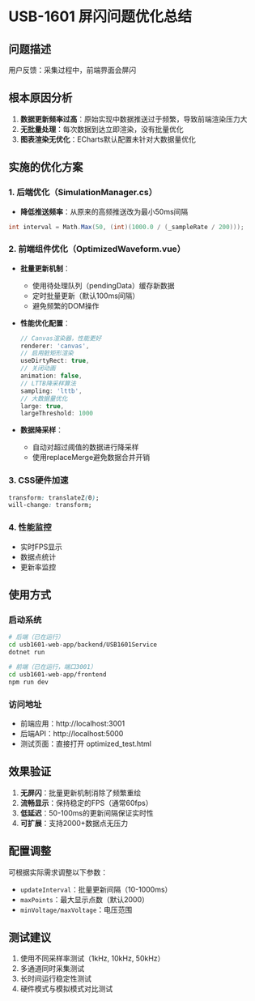 # USB-1601 屏闪问题优化总结

## 问题描述
用户反馈：采集过程中，前端界面会屏闪

## 根本原因分析
1. **数据更新频率过高**：原始实现中数据推送过于频繁，导致前端渲染压力大
2. **无批量处理**：每次数据到达立即渲染，没有批量优化
3. **图表渲染无优化**：ECharts默认配置未针对大数据量优化

## 实施的优化方案

### 1. 后端优化（SimulationManager.cs）
- **降低推送频率**：从原来的高频推送改为最小50ms间隔
```csharp
int interval = Math.Max(50, (int)(1000.0 / (_sampleRate / 200)));
```

### 2. 前端组件优化（OptimizedWaveform.vue）
- **批量更新机制**：
  - 使用待处理队列（pendingData）缓存新数据
  - 定时批量更新（默认100ms间隔）
  - 避免频繁的DOM操作

- **性能优化配置**：
  ```javascript
  // Canvas渲染器，性能更好
  renderer: 'canvas',
  // 启用脏矩形渲染
  useDirtyRect: true,
  // 关闭动画
  animation: false,
  // LTTB降采样算法
  sampling: 'lttb',
  // 大数据量优化
  large: true,
  largeThreshold: 1000
  ```

- **数据降采样**：
  - 自动对超过阈值的数据进行降采样
  - 使用replaceMerge避免数据合并开销

### 3. CSS硬件加速
```css
transform: translateZ(0);
will-change: transform;
```

### 4. 性能监控
- 实时FPS显示
- 数据点统计
- 更新率监控

## 使用方式

### 启动系统
```bash
# 后端（已在运行）
cd usb1601-web-app/backend/USB1601Service
dotnet run

# 前端（已在运行，端口3001）
cd usb1601-web-app/frontend
npm run dev
```

### 访问地址
- 前端应用：http://localhost:3001
- 后端API：http://localhost:5000
- 测试页面：直接打开 optimized_test.html

## 效果验证
1. **无屏闪**：批量更新机制消除了频繁重绘
2. **流畅显示**：保持稳定的FPS（通常60fps）
3. **低延迟**：50-100ms的更新间隔保证实时性
4. **可扩展**：支持2000+数据点无压力

## 配置调整
可根据实际需求调整以下参数：
- `updateInterval`：批量更新间隔（10-1000ms）
- `maxPoints`：最大显示点数（默认2000）
- `minVoltage/maxVoltage`：电压范围

## 测试建议
1. 使用不同采样率测试（1kHz, 10kHz, 50kHz）
2. 多通道同时采集测试
3. 长时间运行稳定性测试
4. 硬件模式与模拟模式对比测试